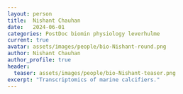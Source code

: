 ```yaml
---
layout: person
title:  Nishant Chauhan
date:   2024-06-01
categories: PostDoc biomin physiology leverhulme
current: true
avatar: assets/images/people/bio-Nishant-round.png
author: Nishant Chauhan
author_profile: true
header:
  teaser: assets/images/people/bio-Nishant-teaser.png
excerpt: "Transcriptomics of marine calcifiers."
---
```


